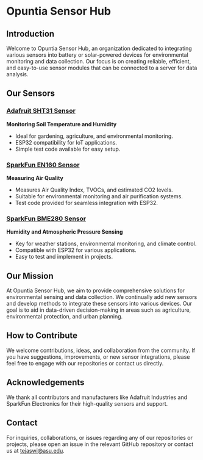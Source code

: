 # Opuntia Sensor Hub

## Introduction

Welcome to Opuntia Sensor Hub, an organization dedicated to integrating various sensors into battery or solar-powered devices for environmental monitoring and data collection. Our focus is on creating reliable, efficient, and easy-to-use sensor modules that can be connected to a server for data analysis.

## Our Sensors

### [Adafruit SHT31 Sensor](https://github.com/OpuntiaSensorHub/Adafruit_SHT31)

**Monitoring Soil Temperature and Humidity**

- Ideal for gardening, agriculture, and environmental monitoring.
- ESP32 compatibility for IoT applications.
- Simple test code available for easy setup.

### [SparkFun EN160 Sensor](https://github.com/OpuntiaSensorHub/SparkFun_EN160)

**Measuring Air Quality**

- Measures Air Quality Index, TVOCs, and estimated CO2 levels.
- Suitable for environmental monitoring and air purification systems.
- Test code provided for seamless integration with ESP32.

### [SparkFun BME280 Sensor](https://github.com/OpuntiaSensorHub/SparkFun_BME280)

**Humidity and Atmospheric Pressure Sensing**

- Key for weather stations, environmental monitoring, and climate control.
- Compatible with ESP32 for various applications.
- Easy to test and implement in projects.

## Our Mission

At Opuntia Sensor Hub, we aim to provide comprehensive solutions for environmental sensing and data collection. We continually add new sensors and develop methods to integrate these sensors into various devices. Our goal is to aid in data-driven decision-making in areas such as agriculture, environmental protection, and urban planning.

## How to Contribute

We welcome contributions, ideas, and collaboration from the community. If you have suggestions, improvements, or new sensor integrations, please feel free to engage with our repositories or contact us directly.

## Acknowledgements

We thank all contributors and manufacturers like Adafruit Industries and SparkFun Electronics for their high-quality sensors and support.

## Contact

For inquiries, collaborations, or issues regarding any of our repositories or projects, please open an issue in the relevant GitHub repository or contact us at tejaswi@asu.edu.
